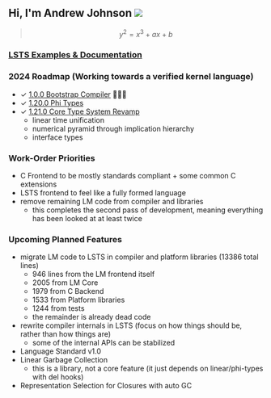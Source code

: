 ## Hi, I'm Andrew Johnson ![](https://komarev.com/ghpvc/?username=andrew-johnson-4)

> $$ y^2 = x^3 + ax + b $$

### [LSTS Examples & Documentation](https://andrew-johnson-4.github.io/lsts-language-reference/)

### 2024 Roadmap (Working towards a verified kernel language)

* ✓ [1.0.0 Bootstrap Compiler](https://github.com/andrew-johnson-4/lambda-mountain/releases/tag/1.0.0) 🥳🎉🎁
* ✓ [1.20.0 Phi Types](https://github.com/andrew-johnson-4/lambda-mountain/releases/tag/1.20.0)
* ✓ [1.21.0 Core Type System Revamp](https://github.com/Lambda-Mountain-Compiler-Backend/lambda-mountain/releases/tag/1.21.0)
   * linear time unification
   * numerical pyramid through implication hierarchy
   * interface types

### Work-Order Priorities

* C Frontend to be mostly standards compliant + some common C extensions
* LSTS frontend to feel like a fully formed language
* remove remaining LM code from compiler and libraries
   * this completes the second pass of development, meaning everything has been looked at at least twice

### Upcoming Planned Features
* migrate LM code to LSTS in compiler and platform libraries (13386 total lines)
   * 946 lines from the LM frontend itself
   * 2005 from LM Core
   * 1979 from C Backend
   * 1533 from Platform libraries
   * 1244 from tests
   * the remainder is already dead code
* rewrite compiler internals in LSTS (focus on how things should be, rather than how things are)
  * some of the internal APIs can be stabilized
* Language Standard v1.0
* Linear Garbage Collection
   * this is a library, not a core feature (it just depends on linear/phi-types with del hooks)
* Representation Selection for Closures with auto GC

